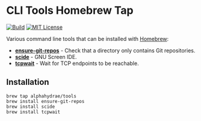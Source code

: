 # CLI Tools Homebrew Tap

[![Build](https://github.com/AlphaHydrae/homebrew-tools/actions/workflows/build.yml/badge.svg)](https://github.com/AlphaHydrae/homebrew-tools/actions/workflows/build.yml)
[![MIT License](https://img.shields.io/static/v1?label=license&message=MIT&color=informational)](https://opensource.org/licenses/MIT)

Various command line tools that can be installed with [Homebrew][brew]:

* **[ensure-git-repos]** - Check that a directory only contains Git
  repositories.
* **[scide]** - GNU Screen IDE.
* **[tcpwait]** - Wait for TCP endpoints to be reachable.



## Installation

```
brew tap alphahydrae/tools
brew install ensure-git-repos
brew install scide
brew install tcpwait
```



[brew]: https://brew.sh/
[ensure-git-repos]: https://github.com/AlphaHydrae/ensure-git-repos
[scide]: https://github.com/AlphaHydrae/scide
[tcpwait]: https://github.com/AlphaHydrae/tcpwait
